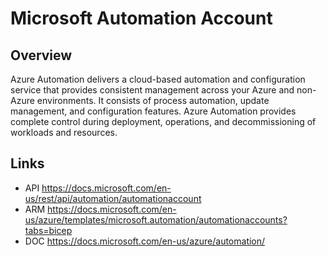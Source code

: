 # Microsoft Automation Account

## Overview
Azure Automation delivers a cloud-based automation and configuration service that provides consistent management across your Azure and non-Azure environments. It consists of process automation, update management, and configuration features. Azure Automation provides complete control during deployment, operations, and decommissioning of workloads and resources.

## Links
- API https://docs.microsoft.com/en-us/rest/api/automation/automationaccount
- ARM https://docs.microsoft.com/en-us/azure/templates/microsoft.automation/automationaccounts?tabs=bicep
- DOC https://docs.microsoft.com/en-us/azure/automation/

